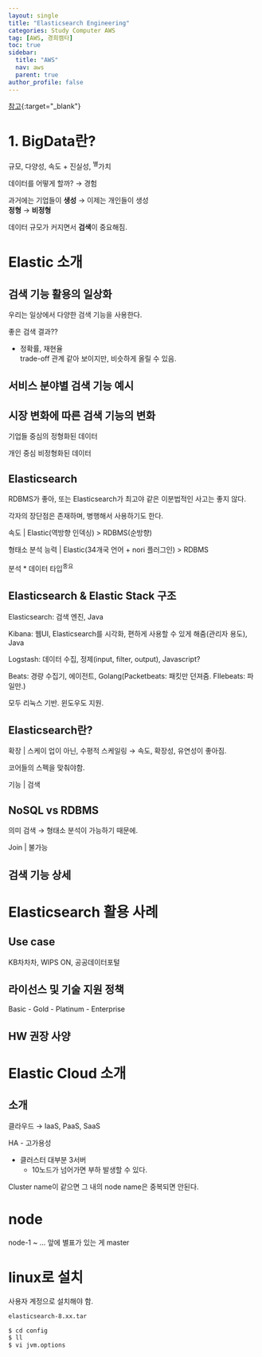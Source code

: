 ```yaml
---
layout: single
title: "Elasticsearch Engineering"
categories: Study Computer AWS
tag: [AWS, 경희캠타]
toc: true
sidebar:
  title: "AWS"
  nav: aws
  parent: true
author_profile: false
---
```


<!-- <div class="notice">
<h4><b>주식회사</b> 로이드케이</h4>

데이터를 다루고 AI, ML을 개발하는 회사<br>
엘라스틱, 콘프룬트, 해시코프 등<br>
</div> -->

[참고](https://youtube.com/playlist?list=PLhFRZgJc2afp0gaUnQf68kJHPXLG16YCf){:target="_blank"}

# 1. BigData란?

규모, 다양성, 속도 + 진실성, <sup>별</sup>가치

데이터를 어떻게 할까? &rarr; 경험

과거에는 기업들이 <b>생성</b> &rarr; 이제는 개인들이 생성<br>
<b>정형</b> &rarr; <b>비정형</b>

데이터 규모가 커지면서 <b>검색</b>이 중요해짐.

# Elastic 소개
## 검색 기능 활용의 일상화

우리는 일상에서 다양한 검색 기능을 사용한다.

좋은 검색 결과??

- 정확률, 재현율<br>
    trade-off 관계 같아 보이지만, 비슷하게 올릴 수 있음.

## 서비스 분야별 검색 기능 예시

## 시장 변화에 따른 검색 기능의 변화

기업들 중심의 정형화된 데이터

개인 중심 비정형화된 데이터

## Elasticsearch

RDBMS가 좋아, 또는 Elasticsearch가 최고야 같은 이분법적인 사고는 좋지 않다.

각자의 장단점은 존재하며, 병행해서 사용하기도 한다.

속도 \| Elastic(역방향 인덱싱) > RDBMS(순방향)

형태소 분석 능력 \| Elastic(34개국 언어 + nori 플러그인) > RDBMS

분석
\* 데이터 타입<sup>중요</sup>

## Elasticsearch & Elastic Stack 구조

Elasticsearch: 검색 엔진, Java

Kibana: 웹UI, Elasticsearch를 시각화, 편하게 사용할 수 있게 해줌(관리자 용도), Java

Logstash: 데이터 수집, 정제(input, filter, output), Javascript?

Beats: 경량 수집기, 에이전트, Golang(Packetbeats: 패킷만 던져줌. FIlebeats: 파일만.)

모두 리눅스 기반. 윈도우도 지원.

## Elasticsearch란?

확장 \| 스케이 업이 아닌, 수평적 스케일링 &rarr; 속도, 확장성, 유연성이 좋아짐.

코어들의 스펙을 맞춰야함.

기능 \| 검색

## NoSQL vs RDBMS

의미 검색 &rarr; 형태소 분석이 가능하기 때문에.

Join \| 불가능

## 검색 기능 상세

# Elasticsearch 활용 사례

## Use case

KB차차차, WIPS ON, 공공데이터포털

## 라이선스 및 기술 지원 정책

Basic - Gold - Platinum - Enterprise

## HW 권장 사양

# Elastic Cloud 소개

## 소개

클라우드 &rarr; IaaS, PaaS, SaaS

HA - 고가용성
- 클러스터 대부분 3서버
    - 10노드가 넘어가면 부하 발생할 수 있다.

Cluster name이 같으면 그 내의 node name은 중복되면 안된다.



# node

node-1 ~ ...
앞에 별표가 있는 게 master

# linux로 설치

사용자 계정으로 설치해야 함.

```bash
elasticsearch-8.xx.tar
```

```bash
$ cd config
$ ll
$ vi jvm.options
```